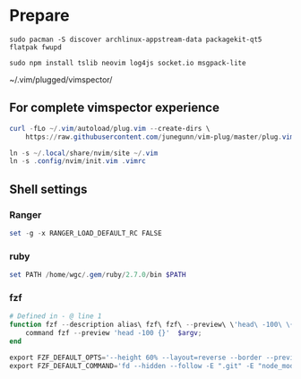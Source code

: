 # Prepare

`sudo pacman -S discover archlinux-appstream-data packagekit-qt5 flatpak fwupd`

`sudo npm install tslib neovim log4js socket.io msgpack-lite`


~/.vim/plugged/vimspector/

## For complete vimspector experience

```PowerShell
curl -fLo ~/.vim/autoload/plug.vim --create-dirs \
    https://raw.githubusercontent.com/junegunn/vim-plug/master/plug.vim

ln -s ~/.local/share/nvim/site ~/.vim
ln -s .config/nvim/init.vim .vimrc
```

## Shell settings

### Ranger

```PowerShell
set -g -x RANGER_LOAD_DEFAULT_RC FALSE
```

### ruby

```PowerShell
set PATH /home/wgc/.gem/ruby/2.7.0/bin $PATH
```

### fzf

```PowerShell
# Defined in - @ line 1
function fzf --description alias\ fzf\ fzf\ --preview\ \'head\ -100\ \{\}\'\n
	command fzf --preview 'head -100 {}'  $argv;
end

export FZF_DEFAULT_OPTS='--height 60% --layout=reverse --border --preview-window=right'
export FZF_DEFAULT_COMMAND='fd --hidden --follow -E ".git" -E "node_modules"'
```

